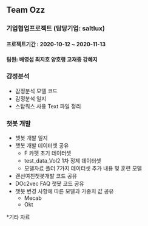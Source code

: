 ## Team Ozz
### 기업협업프로젝트 (담당기업: saltlux)
#### 프로젝트기간 : 2020-10-12 ~ 2020-11-13
#### 팀원: 배영섭 최지호 양호령 고재증 강혜지

### 감정분석
* 감정분석 모델 코드 
* 감정분석 일지
* 스탑워스 사용 Text 파일 정리

### 챗봇 개발

* 챗봇 개발 일지
* 챗봇 개발 데이터셋 공유
  - F 카펫 초기 데이터셋
  - test_data_Vol2 1차 정제 데이터셋
  - 모델자료 폴더 
   7가지 데이터셋 추가 내용 및 훈련 모델 
* 랜선여친챗봇개발 코드 공유
* DOc2vec FAQ 챗봇 코드 공유 
* 챗봇 변경 사항에 따른 모델과 가중치 값 공유
  - Mecab
  - Okt
  
 *기타 자료 
